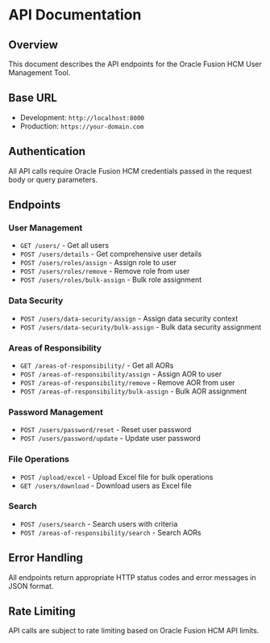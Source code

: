 # API Documentation

## Overview
This document describes the API endpoints for the Oracle Fusion HCM User Management Tool.

## Base URL
- Development: `http://localhost:8000`
- Production: `https://your-domain.com`

## Authentication
All API calls require Oracle Fusion HCM credentials passed in the request body or query parameters.

## Endpoints

### User Management
- `GET /users/` - Get all users
- `POST /users/details` - Get comprehensive user details
- `POST /users/roles/assign` - Assign role to user
- `POST /users/roles/remove` - Remove role from user
- `POST /users/roles/bulk-assign` - Bulk role assignment

### Data Security
- `POST /users/data-security/assign` - Assign data security context
- `POST /users/data-security/bulk-assign` - Bulk data security assignment

### Areas of Responsibility
- `GET /areas-of-responsibility/` - Get all AORs
- `POST /areas-of-responsibility/assign` - Assign AOR to user
- `POST /areas-of-responsibility/remove` - Remove AOR from user
- `POST /areas-of-responsibility/bulk-assign` - Bulk AOR assignment

### Password Management
- `POST /users/password/reset` - Reset user password
- `POST /users/password/update` - Update user password

### File Operations
- `POST /upload/excel` - Upload Excel file for bulk operations
- `GET /users/download` - Download users as Excel file

### Search
- `POST /users/search` - Search users with criteria
- `POST /areas-of-responsibility/search` - Search AORs

## Error Handling
All endpoints return appropriate HTTP status codes and error messages in JSON format.

## Rate Limiting
API calls are subject to rate limiting based on Oracle Fusion HCM API limits.
